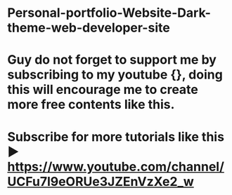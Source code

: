 # Personal-portfolio-Website-Dark-theme-web-developer-site
# Guy do not forget to support me by subscribing to my youtube {}, doing this will encourage me to create more free contents like this. 
# Subscribe for more tutorials like this ► https://www.youtube.com/channel/UCFu7l9eORUe3JZEnVzXe2_w
